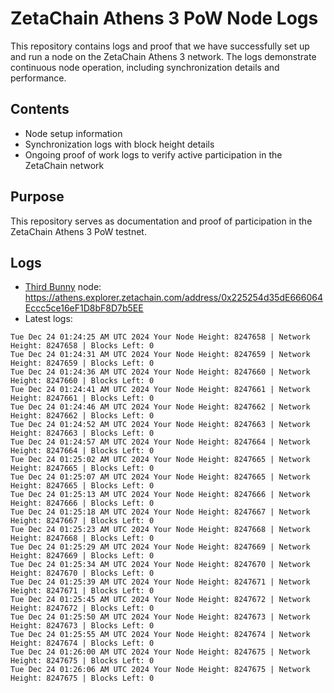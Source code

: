 # ZetaChain Athens 3 PoW Node Logs
This repository contains logs and proof that we have successfully set up and run a node on the ZetaChain Athens 3 network. The logs demonstrate continuous node operation, including synchronization details and performance.

## Contents
- Node setup information
- Synchronization logs with block height details
- Ongoing proof of work logs to verify active participation in the ZetaChain network

## Purpose
This repository serves as documentation and proof of participation in the ZetaChain Athens 3 PoW testnet.

## Logs

- [Third Bunny](https://thirdbunny.xyz/) node: https://athens.explorer.zetachain.com/address/0x225254d35dE666064Eccc5ce16eF1D8bF8D7b5EE
- Latest logs:
```
Tue Dec 24 01:24:25 AM UTC 2024 Your Node Height: 8247658 | Network Height: 8247658 | Blocks Left: 0
Tue Dec 24 01:24:31 AM UTC 2024 Your Node Height: 8247659 | Network Height: 8247659 | Blocks Left: 0
Tue Dec 24 01:24:36 AM UTC 2024 Your Node Height: 8247660 | Network Height: 8247660 | Blocks Left: 0
Tue Dec 24 01:24:41 AM UTC 2024 Your Node Height: 8247661 | Network Height: 8247661 | Blocks Left: 0
Tue Dec 24 01:24:46 AM UTC 2024 Your Node Height: 8247662 | Network Height: 8247662 | Blocks Left: 0
Tue Dec 24 01:24:52 AM UTC 2024 Your Node Height: 8247663 | Network Height: 8247663 | Blocks Left: 0
Tue Dec 24 01:24:57 AM UTC 2024 Your Node Height: 8247664 | Network Height: 8247664 | Blocks Left: 0
Tue Dec 24 01:25:02 AM UTC 2024 Your Node Height: 8247665 | Network Height: 8247665 | Blocks Left: 0
Tue Dec 24 01:25:07 AM UTC 2024 Your Node Height: 8247665 | Network Height: 8247665 | Blocks Left: 0
Tue Dec 24 01:25:13 AM UTC 2024 Your Node Height: 8247666 | Network Height: 8247666 | Blocks Left: 0
Tue Dec 24 01:25:18 AM UTC 2024 Your Node Height: 8247667 | Network Height: 8247667 | Blocks Left: 0
Tue Dec 24 01:25:23 AM UTC 2024 Your Node Height: 8247668 | Network Height: 8247668 | Blocks Left: 0
Tue Dec 24 01:25:29 AM UTC 2024 Your Node Height: 8247669 | Network Height: 8247669 | Blocks Left: 0
Tue Dec 24 01:25:34 AM UTC 2024 Your Node Height: 8247670 | Network Height: 8247670 | Blocks Left: 0
Tue Dec 24 01:25:39 AM UTC 2024 Your Node Height: 8247671 | Network Height: 8247671 | Blocks Left: 0
Tue Dec 24 01:25:45 AM UTC 2024 Your Node Height: 8247672 | Network Height: 8247672 | Blocks Left: 0
Tue Dec 24 01:25:50 AM UTC 2024 Your Node Height: 8247673 | Network Height: 8247673 | Blocks Left: 0
Tue Dec 24 01:25:55 AM UTC 2024 Your Node Height: 8247674 | Network Height: 8247674 | Blocks Left: 0
Tue Dec 24 01:26:00 AM UTC 2024 Your Node Height: 8247675 | Network Height: 8247675 | Blocks Left: 0
Tue Dec 24 01:26:06 AM UTC 2024 Your Node Height: 8247675 | Network Height: 8247675 | Blocks Left: 0
```
